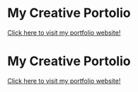 # My Creative Portolio

[Click here to visit my portfolio website!](https://patrick-kell.com/)
# My Creative Portolio

[Click here to visit my portfolio website!](https://patrick-kell.com/)